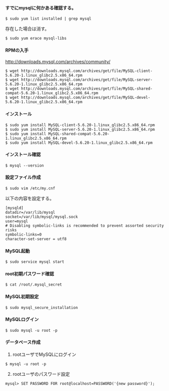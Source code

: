 #### すでにmysqlに何かある確認する。
```
$ sudo yum list installed | grep mysql
```
存在した場合は消す。
```
$ sudo yum erace mysql-libs
```

#### RPMの入手
[http://downloads.mysql.com/archives/community/ ](http://downloads.mysql.com/archives/community/)
```
$ wget http://downloads.mysql.com/archives/get/file/MySQL-client-5.6.20-1.linux_glibc2.5.x86_64.rpm
$ wget http://downloads.mysql.com/archives/get/file/MySQL-server-5.6.20-1.linux_glibc2.5.x86_64.rpm
$ wget http://downloads.mysql.com/archives/get/file/MySQL-shared-compat-5.6.20-1.linux_glibc2.5.x86_64.rpm
$ wget http://downloads.mysql.com/archives/get/file/MySQL-devel-5.6.20-1.linux_glibc2.5.x86_64.rpm
```

#### インストール
```
$ sudo yum install MySQL-client-5.6.20-1.linux_glibc2.5.x86_64.rpm
$ sudo yum install MySQL-server-5.6.20-1.linux_glibc2.5.x86_64.rpm
$ sudo yum install MySQL-shared-compat-5.6.20-1.linux_glibc2.5.x86_64.rpm
$ sudo yum install MySQL-devel-5.6.20-1.linux_glibc2.5.x86_64.rpm
```

#### インストール確認
```
$ mysql --version
```

#### 設定ファイル作成
```
$ sudo vim /etc/my.cnf
```
以下の内容を設定する。  
```
[mysqld]
datadir=/var/lib/mysql
socket=/var/lib/mysql/mysql.sock
user=mysql
# Disabling symbolic-links is recommended to prevent assorted security risks
symbolic-links=0
character-set-server = utf8
```

#### MySQL起動
```
$ sudo service mysql start
```

#### root初期パスワード確認
```
$ cat /root/.mysql_secret
```

#### MySQL初期設定
```
$ sudo mysql_secure_installation
```

#### MySQLログイン
```
$ sudo mysql -u root -p
```

#### データベース作成
1. rootユーザでMySQLにログイン
```
$ mysql -u root -p
```
2. rootユーザのパスワード設定
```
mysql> SET PASSWORD FOR root@localhost=PASSWORD('{new password}');
```


